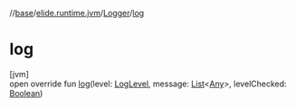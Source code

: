 //[base](../../../index.md)/[elide.runtime.jvm](../index.md)/[Logger](index.md)/[log](log.md)

# log

[jvm]\
open override fun [log](log.md)(level: [LogLevel](../../elide.runtime/-log-level/index.md#456488815%2FExtensions%2F-272498224), message: [List](https://kotlinlang.org/api/latest/jvm/stdlib/kotlin.collections/-list/index.html)&lt;[Any](https://kotlinlang.org/api/latest/jvm/stdlib/kotlin/-any/index.html)&gt;, levelChecked: [Boolean](https://kotlinlang.org/api/latest/jvm/stdlib/kotlin/-boolean/index.html))
